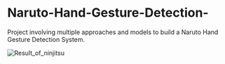 # Naruto-Hand-Gesture-Detection-
Project involving multiple approaches and models to build a Naruto Hand Gesture Detection System.

![Result_of_ninjitsu](https://github.com/HowardNguyen29/Naruto-Hand-Gesture-Detection/assets/144277909/d6e7ce32-20f3-4068-a106-cef5a9979edc)
